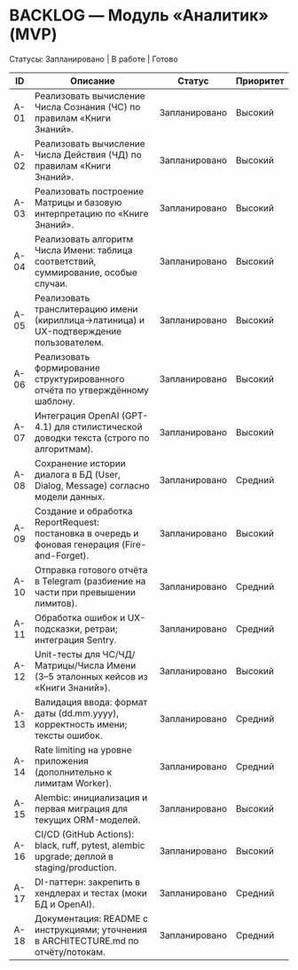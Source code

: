 # BACKLOG — Модуль «Аналитик» (MVP)

Статусы: Запланировано | В работе | Готово

| ID   | Описание | Статус | Приоритет |
|------|----------|--------|-----------|
| A-01 | Реализовать вычисление Числа Сознания (ЧС) по правилам «Книги Знаний». | Запланировано | Высокий |
| A-02 | Реализовать вычисление Числа Действия (ЧД) по правилам «Книги Знаний». | Запланировано | Высокий |
| A-03 | Реализовать построение Матрицы и базовую интерпретацию по «Книге Знаний». | Запланировано | Высокий |
| A-04 | Реализовать алгоритм Числа Имени: таблица соответствий, суммирование, особые случаи. | Запланировано | Высокий |
| A-05 | Реализовать транслитерацию имени (кириллица→латиница) и UX-подтверждение пользователем. | Запланировано | Высокий |
| A-06 | Реализовать формирование структурированного отчёта по утверждённому шаблону. | Запланировано | Высокий |
| A-07 | Интеграция OpenAI (GPT-4.1) для стилистической доводки текста (строго по алгоритмам). | Запланировано | Высокий |
| A-08 | Сохранение истории диалога в БД (User, Dialog, Message) согласно модели данных. | Запланировано | Средний |
| A-09 | Создание и обработка ReportRequest: постановка в очередь и фоновая генерация (Fire-and-Forget). | Запланировано | Высокий |
| A-10 | Отправка готового отчёта в Telegram (разбиение на части при превышении лимитов). | Запланировано | Средний |
| A-11 | Обработка ошибок и UX-подсказки, ретраи; интеграция Sentry. | Запланировано | Средний |
| A-12 | Unit-тесты для ЧС/ЧД/Матрицы/Числа Имени (3–5 эталонных кейсов из «Книги Знаний»). | Запланировано | Высокий |
| A-13 | Валидация ввода: формат даты (dd.mm.yyyy), корректность имени; тексты ошибок. | Запланировано | Средний |
| A-14 | Rate limiting на уровне приложения (дополнительно к лимитам Worker). | Запланировано | Средний |
| A-15 | Alembic: инициализация и первая миграция для текущих ORM-моделей. | Запланировано | Высокий |
| A-16 | CI/CD (GitHub Actions): black, ruff, pytest, alembic upgrade; деплой в staging/production. | Запланировано | Высокий |
| A-17 | DI-паттерн: закрепить в хендлерах и тестах (моки БД и OpenAI). | Запланировано | Средний |
| A-18 | Документация: README c инструкциями; уточнения в ARCHITECTURE.md по отчёту/потокам. | Запланировано | Средний |

